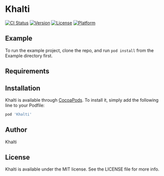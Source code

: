 # Khalti

[![CI Status](http://img.shields.io/travis/rjndra/Khalti.svg?style=flat)](https://travis-ci.org/rjndra/Khalti)
[![Version](https://img.shields.io/cocoapods/v/Khalti.svg?style=flat)](http://cocoapods.org/pods/Khalti)
[![License](https://img.shields.io/cocoapods/l/Khalti.svg?style=flat)](http://cocoapods.org/pods/Khalti)
[![Platform](https://img.shields.io/cocoapods/p/Khalti.svg?style=flat)](http://cocoapods.org/pods/Khalti)

## Example

To run the example project, clone the repo, and run `pod install` from the Example directory first.

## Requirements

## Installation

Khalti is available through [CocoaPods](http://cocoapods.org). To install
it, simply add the following line to your Podfile:

```ruby
pod 'Khalti'
```

## Author

Khalti

## License

Khalti is available under the MIT license. See the LICENSE file for more info.
